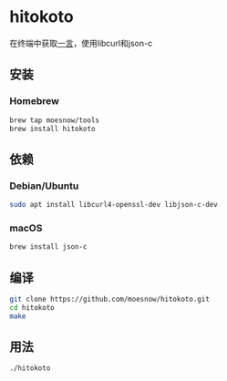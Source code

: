 # hitokoto

在终端中获取[一言](https://hitokoto.cn)，使用libcurl和json-c

## 安装

### Homebrew

```zsh
brew tap moesnow/tools
brew install hitokoto
```

## 依赖

### Debian/Ubuntu

```bash
sudo apt install libcurl4-openssl-dev libjson-c-dev
```

### macOS

```bash
brew install json-c
```

## 编译

```bash
git clone https://github.com/moesnow/hitokoto.git
cd hitokoto
make
```

## 用法

```bash
./hitokoto
```

